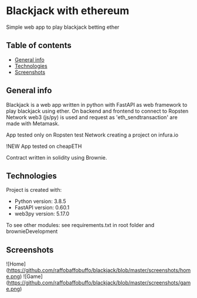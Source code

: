 # Blackjack with ethereum

Simple web app to play blackjack betting ether

## Table of contents
* [General info](#general-info)
* [Technologies](#technologies)
* [Screenshots](#screenshots)

## General info
Blackjack is a web app written in python with FastAPI as web framework to play blackjack using ether.
On backend and frontend to connect to Ropsten Network web3 (js/py) is used and request as 'eth_sendtransaction' are made with Metamask.

App tested only on Ropsten test Network creating a project on infura.io

!NEW App tested on cheapETH

Contract written in solidity using Brownie.

## Technologies
Project is created with: 
* Python version: 3.8.5
* FastAPI version: 0.60.1
* web3py version: 5.17.0


To see other modules: see requirements.txt in root folder and brownieDevelopment

## Screenshots
![Home]
(https://github.com/raffobaffobuffo/blackjack/blob/master/screenshots/home.png)
![Game]
(https://github.com/raffobaffobuffo/blackjack/blob/master/screenshots/game.png)
